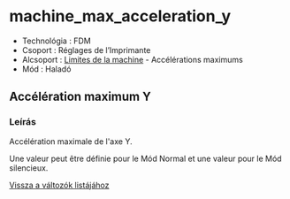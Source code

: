 # machine\_max\_acceleration\_y

* Technológia : FDM
* Csoport : Réglages de l’Imprimante
* Alcsoport : [Limites de la machine](../../beallitasok/printer_settings.md#limites-de-la-machine) - Accélérations maximums
* Mód : Haladó

## Accélération maximum Y

### Leírás

Accélération maximale de l'axe Y.

Une valeur peut être définie pour le Mód Normal et une valeur pour le Mód silencieux.

[Vissza a változók listájához](/)

